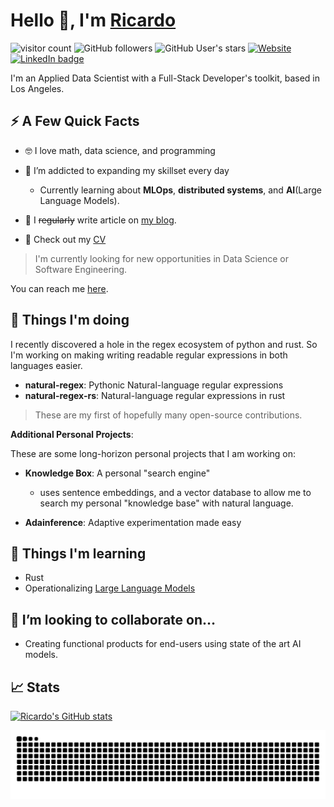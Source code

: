 # Hello 👋, I'm [Ricardo](https://ricardoruiz.site)

![visitor count](https://page-views.glitch.me/badge?page_id=xRSquared.xRSquared)
![GitHub followers](https://img.shields.io/github/followers/xRSquared?style=social)
![GitHub User's stars](https://img.shields.io/github/stars/xRSquared?affiliations=OWNER&style=social)
[![Website](https://img.shields.io/website?down_message=offline&url=https%3A%2F%2Fwww.ricardoruiz.site)](https://www.ricardoruiz.site)
[![LinkedIn badge](https://img.shields.io/badge/LinkedIn-0077B5?style=plastic-flat&logo=linkedin&logoColor=white)](https://www.linkedin.com/in/ricardo--ruiz/)

I'm an Applied Data Scientist with a Full-Stack Developer's toolkit,
based in Los Angeles.

## ⚡️ A Few Quick Facts

- 🤓 I love math, data science, and programming

- 🧠 I’m addicted to expanding my skillset every day

  - Currently learning about **MLOps**, **distributed systems**,
    and **AI**(Large Language Models).

- 📝 I ~~regularly~~ write article on [my blog](https://ricardoruiz.site/blog).

- 📕 Check out my [CV](https://ricardoruiz.site/cv/CV_Ricardo_Ruiz.pdf)

> I'm currently looking for new opportunities in Data Science or Software Engineering.

You can reach me [here](https://ricardoruiz.site/contact).

## 👷 Things I'm doing

I recently discovered a hole in the regex ecosystem of python and rust.
So I'm working on making writing readable regular expressions in both languages easier.

- **natural-regex**: Pythonic Natural-language regular expressions
- **natural-regex-rs**: Natural-language regular expressions in rust

> These are my first of hopefully many open-source contributions.

**Additional Personal Projects**:

These are some long-horizon personal projects that I am working on:

- **Knowledge Box**: A personal "search engine"

  - uses sentence embeddings, and a vector database to allow me to search
    my personal "knowledge base" with natural language.

- **Adainference**: Adaptive experimentation made easy

## 🧠 Things I'm learning

- Rust
- Operationalizing [Large Language Models](https://en.wikipedia.org/wiki/Large_language_model)

## 🤝 I’m looking to collaborate on…

- Creating functional products for end-users using state of the art AI models.

## 📈 Stats

[![Ricardo's GitHub stats](https://github-readme-stats.vercel.app/api?username=xRSquared&count_private=true&show_icons=true)](https://github.com/anuraghazra/github-readme-stats)

<picture>
  <source media="(prefers-color-scheme: dark)" srcset="https://github.com/xRSquared/xRSquared/blob/output/github-snake-dark.svg" />
  <source media="(prefers-color-scheme: light)" srcset="https://github.com/xRSquared/xRSquared/blob/output/github-snake.svg" />
  <img alt="github-snake" src="github-snake.svg" />
</picture>
